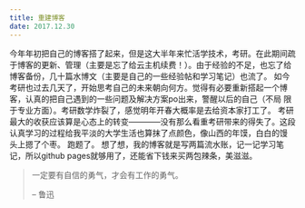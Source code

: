 ```yaml
---
title: 重建博客
date: 2017.12.30
---
```

今年年初把自己的博客搭了起来，但是这大半年来忙活学技术，考研。在此期间疏于博客的更新、管理（主要是忘了给云主机续费！）。由于经验的不足，也忘了给
博客备份，几十篇水博文（主要是自己的一些经验帖和学习笔记）也流了。
    如今考研也过去几天了，开始思考自己的未来朝向何方。觉得有必要重新搭起一个博客，认真的把自己遇到的一些问题及解决方案po出来，警醒以后的自己（不局
限于专业方面）。考研数学炸裂了，感觉明年开春大概率是去给资本家打工了。
    考研最大的收获应该算是心态上的转变————没有那么看重考研带来的得失了。这段认真学习的过程给我平淡的大学生活也算抹了点颜色，像山西的年馍，白白的馒
头上摁了个枣。
    跑题了。
    想了想，我的博客就是写两篇流水账，记一记学习笔记，所以github pages就够用了，还能省下钱来买两包辣条，美滋滋。

> 一定要有自信的勇气，才会有工作的勇气。
>
> – 鲁迅
